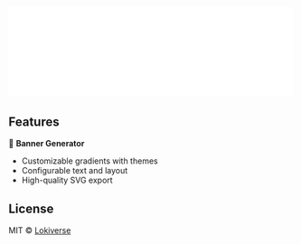 <div align="center">
 <img src="https://github.com/lokicoule-stack/branding/blob/main/media/repo-header.svg?raw=true" alt="Lokiverse Branding" />
</div>

## Features

🎨 **Banner Generator**

- Customizable gradients with themes
- Configurable text and layout
- High-quality SVG export

## License

MIT © [Lokiverse](./LICENSE)
